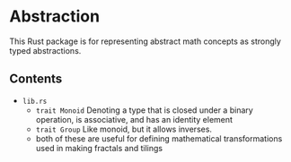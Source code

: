 # Abstraction

This Rust package is for representing abstract math concepts as strongly typed
abstractions.

## Contents

- `lib.rs`
    - `trait Monoid` Denoting a type that is closed under a binary operation, is associative, and has an identity element
    - `trait Group` Like monoid, but it allows inverses.
    - both of these are useful for defining mathematical transformations used in making fractals and tilings